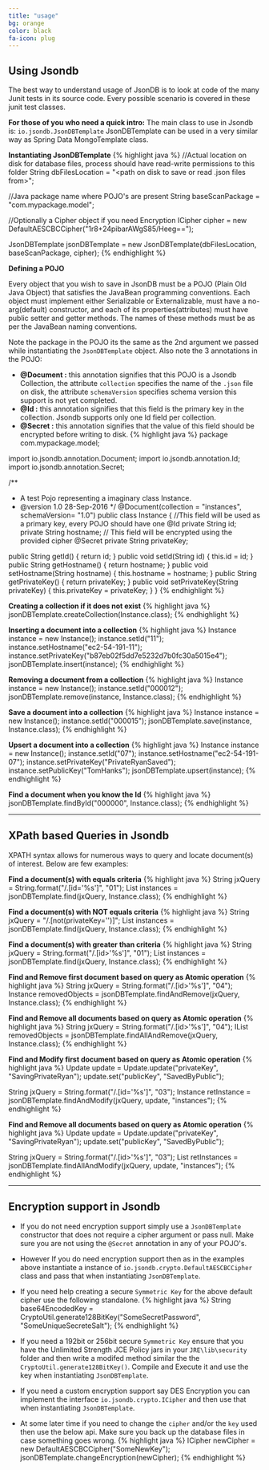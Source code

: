 ```yaml
---
title: "usage"
bg: orange
color: black
fa-icon: plug
---
```


## Using Jsondb

The best way to understand usage of JsonDB is to look at code of the many Junit tests in its source code. Every possible scenario is covered in these junit test classes.

**For those of you who need a quick intro:**
The main class to use in Jsondb is: `io.jsondb.JsonDBTemplate` JsonDBTemplate can be used in a very similar way as Spring Data MongoTemplate class.

**Instantiating JsonDBTemplate**
{% highlight java %}
//Actual location on disk for database files, process should have read-write permissions to this folder
String dbFilesLocation = "<path on disk to save or read .json files from>";

//Java package name where POJO's are present
String baseScanPackage = "com.mypackage.model";

//Optionally a Cipher object if you need Encryption
ICipher cipher = new DefaultAESCBCCipher("1r8+24pibarAWgS85/Heeg==");

JsonDBTemplate jsonDBTemplate = new JsonDBTemplate(dbFilesLocation, baseScanPackage, cipher);
{% endhighlight %}

**Defining a POJO**

Every object that you wish to save in JsonDB must be a POJO (Plain Old Java Object) that satisfies the JavaBean programming conventions. Each object must implement either Serializable or Externalizable, must have a no-arg(default) constructor, and each of its properties(attributes) must have public setter and getter methods. The names of these methods must be as per the JavaBean naming conventions.

Note the package in the POJO its the same as the 2nd argument we passed while instantiating the `JsonDBTemplate` object.
Also note the 3 annotations in the POJO:

- **@Document :** this annotation signifies that this POJO is a Jsondb Collection, the attribute `collection` specifies the name of the `.json` file on disk, the attribute `schemaVersion` specifies schema version this support is not yet completed.
- **@Id :** this annotation signifies that this field is the primary key in the collection. Jsondb supports only one Id field per collection.
- **@Secret :** this annotation signifies that the value of this field should be encrypted before writing to disk.
{% highlight java %}
package com.mypackage.model;

import io.jsondb.annotation.Document;
import io.jsondb.annotation.Id;
import io.jsondb.annotation.Secret;

/**
 * A test Pojo representing a imaginary class Instance.
 * @version 1.0 28-Sep-2016
 */
@Document(collection = "instances", schemaVersion= "1.0")
public class Instance {
  //This field will be used as a primary key, every POJO should have one
  @Id
  private String id;
  private String hostname;
  // This field will be encrypted using the provided cipher
  @Secret
  private String privateKey;

  public String getId() { return id; }
  public void setId(String id) { this.id = id; }
  public String getHostname() { return hostname; }
  public void setHostname(String hostname) { this.hostname = hostname; }
  public String getPrivateKey() { return privateKey; }
  public void setPrivateKey(String privateKey) { this.privateKey = privateKey; }
}
{% endhighlight %}

**Creating a collection if it does not exist**
{% highlight java %}
jsonDBTemplate.createCollection(Instance.class);
{% endhighlight %}

**Inserting a document into a collection**
{% highlight java %}
Instance instance = new Instance();
instance.setId("11");
instance.setHostname("ec2-54-191-11");
instance.setPrivateKey("b87eb02f5dd7e5232d7b0fc30a5015e4");
jsonDBTemplate.insert(instance);
{% endhighlight %}

**Removing a document from a collection**
{% highlight java %}
Instance instance = new Instance();
instance.setId("000012");
jsonDBTemplate.remove(instance, Instance.class);
{% endhighlight %}

**Save a document into a collection**
{% highlight java %}
Instance instance = new Instance();
instance.setId("000015");
jsonDBTemplate.save(instance, Instance.class);
{% endhighlight %}

**Upsert a document into a collection**
{% highlight java %}
Instance instance = new Instance();
instance.setId("07");
instance.setHostname("ec2-54-191-07");
instance.setPrivateKey("PrivateRyanSaved");
instance.setPublicKey("TomHanks");
jsonDBTemplate.upsert(instance);
{% endhighlight %}

**Find a document when you know the Id**
{% highlight java %}
jsonDBTemplate.findById("000000", Instance.class);
{% endhighlight %}

-------------------------

## XPath based Queries in Jsondb

XPATH syntax allows for numerous ways to query and locate document(s) of interest.
Below are few examples:

**Find a document(s) with equals criteria**
{% highlight java %}
String jxQuery = String.format("/.[id='%s']", "01");
List<Instance> instances = jsonDBTemplate.find(jxQuery, Instance.class);
{% endhighlight %}

**Find a document(s) with NOT equals criteria**
{% highlight java %}
String jxQuery = "/.[not(privateKey='')]";
List<Instance> instances = jsonDBTemplate.find(jxQuery, Instance.class);
{% endhighlight %}

**Find a document(s) with greater than criteria**
{% highlight java %}
String jxQuery = String.format("/.[id>'%s']", "01");
List<Instance> instances = jsonDBTemplate.find(jxQuery, Instance.class);
{% endhighlight %}

**Find and Remove first document based on query as Atomic operation**
{% highlight java %}
String jxQuery = String.format("/.[id>'%s']", "04");
Instance removedObjects = jsonDBTemplate.findAndRemove(jxQuery, Instance.class);
{% endhighlight %}

**Find and Remove all documents based on query as Atomic operation**
{% highlight java %}
String jxQuery = String.format("/.[id>'%s']", "04");
IList<Instance> removedObjects = jsonDBTemplate.findAllAndRemove(jxQuery, Instance.class);
{% endhighlight %}

**Find and Modify first document based on query as Atomic operation**
{% highlight java %}
Update update = Update.update("privateKey", "SavingPrivateRyan");
update.set("publicKey", "SavedByPublic");

String jxQuery = String.format("/.[id='%s']", "03");
Instance retInstance = jsonDBTemplate.findAndModify(jxQuery, update, "instances");
{% endhighlight %}

**Find and Remove all documents based on query as Atomic operation**
{% highlight java %}
Update update = Update.update("privateKey", "SavingPrivateRyan");
update.set("publicKey", "SavedByPublic");

String jxQuery = String.format("/.[id>'%s']", "03");
List<Instance> retInstances = jsonDBTemplate.findAllAndModify(jxQuery, update, "instances");
{% endhighlight %}

-------------------------

## Encryption support in Jsondb

- If you do not need encryption support simply use a `JsonDBTemplate` constructor that does not require a cipher argument or pass null. Make sure you are not using the `@Secret` annotation in any of your POJO's.

- However If you do need encryption support then as in the examples above instantiate a instance of `io.jsondb.crypto.DefaultAESCBCCipher` class and pass that when instantiating `JsonDBTemplate`.

- If you need help creating a secure `Symmetric Key` for the above default cipher use the following standalone.
{% highlight java %}
String base64EncodedKey = CryptoUtil.generate128BitKey("SomeSecretPassword", "SomeUniqueSecreteSalt");
{% endhighlight %}

- If you need a 192bit or 256bit secure `Symmetric Key` ensure that you have the Unlimited Strength JCE Policy jars in your `JRE\lib\security` folder and then write a modifed method similar the the `CryptoUtil.generate128BitKey()`. Compile and Execute it and use the key when instantiating `JsonDBTemplate`.

- If you need a custom encryption support say DES Encryption you can implement the interface `io.jsondb.crypto.ICipher` and then use that when instantiating `JsonDBTemplate`.

- At some later time if you need to change the `cipher` and/or the `key` used then use the below api. Make sure you back up the database files in case something goes wrong.
{% highlight java %}
ICipher newCipher = new DefaultAESCBCCipher("SomeNewKey");
jsonDBTemplate.changeEncryption(newCipher);
{% endhighlight %}
